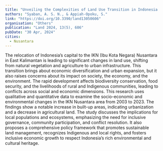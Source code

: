 ```yaml
---
title: "Unveiling the Complexities of Land Use Transition in Indonesia’s New Capital City IKN Nusantara: A Multidimensional Conflict Analysis"
authors: "Syaban, A. S. N., & Appiah-Opoku, S."
link: "https://doi.org/10.3390/land13050606"
organisation: "Others"
publication: "Land 2024, 13(5), 606"
pubDate: "30 Apr, 2024"
cities:
  - Nusantara
---
```


The relocation of Indonesia’s capital to the IKN (Ibu Kota Negara) Nusantara in East Kalimantan is leading to significant changes in land use, shifting from natural vegetation and agriculture to urban infrastructure. This transition brings about economic diversification and urban expansion, but it also raises concerns about its impact on society, the economy, and the environment. The rapid development affects biodiversity conservation, food security, and the livelihoods of rural and Indigenous communities, leading to conflicts across social and economic dimensions. This research uses qualitative and quantitative data to examine the socio-economic and environmental changes in the IKN Nusantara area from 2003 to 2023. The findings show a notable increase in built-up areas, indicating urbanization and a decrease in agricultural land. The study discusses the implications for local populations and ecosystems, emphasizing the need for inclusive governance, community participation, and conflict resolution. It also proposes a comprehensive policy framework that promotes sustainable land management, recognizes Indigenous and local rights, and fosters inclusive economic growth to respect Indonesia’s rich environmental and cultural heritage.
